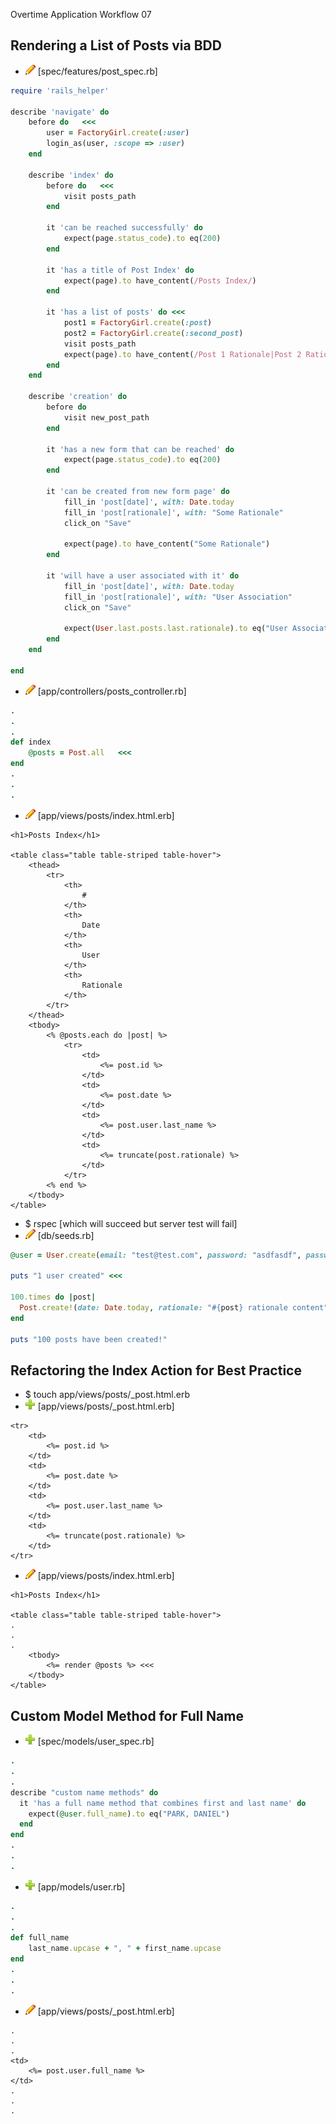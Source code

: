  Overtime Application Workflow 07

## Rendering a List of Posts via BDD

- ![edit](edit.png) [spec/features/post_spec.rb]
```rb
require 'rails_helper'

describe 'navigate' do
	before do   <<<
		user = FactoryGirl.create(:user)
		login_as(user, :scope => :user)   
	end
	
	describe 'index' do
		before do   <<<
			visit posts_path  
		end
		
		it 'can be reached successfully' do
			expect(page.status_code).to eq(200)
		end

		it 'has a title of Post Index' do
			expect(page).to have_content(/Posts Index/)
		end

		it 'has a list of posts' do <<<
			post1 = FactoryGirl.create(:post)  
			post2 = FactoryGirl.create(:second_post)   
			visit posts_path   
			expect(page).to have_content(/Post 1 Rationale|Post 2 Rationale/)
		end
	end

	describe 'creation' do
		before do
			visit new_post_path
		end

		it 'has a new form that can be reached' do
			expect(page.status_code).to eq(200)
		end

		it 'can be created from new form page' do
			fill_in 'post[date]', with: Date.today
			fill_in 'post[rationale]', with: "Some Rationale"
			click_on "Save"

			expect(page).to have_content("Some Rationale")
		end

		it 'will have a user associated with it' do
			fill_in 'post[date]', with: Date.today
			fill_in 'post[rationale]', with: "User Association"
			click_on "Save"

			expect(User.last.posts.last.rationale).to eq("User Association")
		end
	end

end
```

- ![edit](edit.png) [app/controllers/posts_controller.rb]
```rb
.
.
.
def index
	@posts = Post.all   <<<
end
.
.
.
```

- ![edit](edit.png) [app/views/posts/index.html.erb]
```erb
<h1>Posts Index</h1>

<table class="table table-striped table-hover">
	<thead>
		<tr>
			<th>
				#
			</th>
			<th>
				Date
			</th>
			<th>
				User
			</th>
			<th>
				Rationale
			</th>
		</tr>
	</thead>
	<tbody>
		<% @posts.each do |post| %>
			<tr>
				<td>
					<%= post.id %>
				</td>
				<td>
					<%= post.date %>
				</td>
				<td>
					<%= post.user.last_name %>
				</td>
				<td>
					<%= truncate(post.rationale) %>
				</td>
			</tr>
		<% end %>
	</tbody>
</table>
```

- $ rspec [which will succeed but server test will fail]
- ![edit](edit.png) [db/seeds.rb]
```rb
@user = User.create(email: "test@test.com", password: "asdfasdf", password_confirmation: "asdfasdf", first_name: "Daniel", last_name: "Park") <<<

puts "1 user created" <<<

100.times do |post|
  Post.create!(date: Date.today, rationale: "#{post} rationale content", user_id: @user.id)
end

puts "100 posts have been created!"
```

## Refactoring the Index Action for Best Practice

- $ touch app/views/posts/_post.html.erb
- ![add](plus.png) [app/views/posts/_post.html.erb]
```erb
<tr>
	<td>
		<%= post.id %>
	</td>
	<td>
		<%= post.date %>
	</td>
	<td>
		<%= post.user.last_name %>
	</td>
	<td>
		<%= truncate(post.rationale) %>
	</td>
</tr>
```
- ![edit](edit.png) [app/views/posts/index.html.erb]
```erb
<h1>Posts Index</h1>

<table class="table table-striped table-hover">
.
.
.
	<tbody>
		<%= render @posts %> <<<
	</tbody>
</table>
```

## Custom Model Method for Full Name

- ![add](plus.png) [spec/models/user_spec.rb]
```rb
.
.
.
describe "custom name methods" do
  it 'has a full name method that combines first and last name' do
    expect(@user.full_name).to eq("PARK, DANIEL")
  end
end
.
.
.
```

- ![add](plus.png) [app/models/user.rb]
```rb
.
.
.
def full_name
	last_name.upcase + ", " + first_name.upcase
end
.
.
.
```

- ![edit](edit.png) [app/views/posts/_post.html.erb]
```erb
.
.
.
<td>
	<%= post.user.full_name %>
</td>
.
.
.
```

